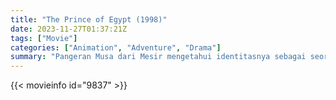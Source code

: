 ```yaml
---
title: "The Prince of Egypt (1998)"
date: 2023-11-27T01:37:21Z
tags: ["Movie"]
categories: ["Animation", "Adventure", "Drama"]
summary: "Pangeran Musa dari Mesir mengetahui identitasnya sebagai seorang Ibrani dan takdirnya untuk menjadi penyelamat terpilih bagi bangsanya."
---
```


<mux-player stream-type="on-demand"
src="https://kp3d-my.sharepoint.com/personal/ryoo_kp3d_onmicrosoft_com/_layouts/15/download.aspx?share=Ea6UTTjjwQFOlQIritbvaT4Bmuts1pl2bMiZPFU-OMVqRQ" prefer-playback="mse" controls>

</mux-player>


{{< movieinfo id="9837" >}}

<script src="https://cdn.jsdelivr.net/npm/@mux/mux-player"></script>

 <script type="application/ld+json ">
{
"@context": "https://schema.org/",
"@type": "VideoObject",
"name": "The Prince of Egypt (1998)",
"contentUrl": "https://stream.mux.com/q01g00XYZXeZayh02sZMLSC7Y1MmE9YAF00iF01TaiK2RIF8.m3u8",
"thumbnailUrl": "https://www.themoviedb.org/t/p/original/5LMKGm3umNn4XGs04pGgwF5XfoD.jpg?width=314&fit_mode=preserve&time=25",
"uploadDate": "2023-11-27T01:37:21Z",
}

</script>

